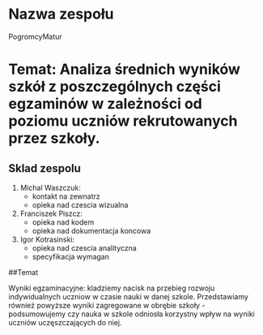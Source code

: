 # Nazwa zespołu

 PogromcyMatur

Temat: Analiza średnich wyników szkół z poszczególnych części egzaminów w zależności od poziomu uczniów rekrutowanych przez szkoły.
=======
## Sklad zespolu

1. Michal Waszczuk:
   * kontakt na zewnatrz
   * opieka nad czescia wizualna
2. Franciszek Piszcz:
   * opieka nad kodem
   * opieka nad dokumentacja koncowa
3. Igor Kotrasinski: 
   * opieka nad czescia analityczna
   * specyfikacja wymagan

##Temat

 Wyniki egzaminacyjne: kladziemy nacisk na przebieg rozwoju indywidualnych uczniow w czasie nauki w danej szkole. Przedstawiamy również powyższe wyniki zagregowane w obrębie szkoły - podsumowujemy czy nauka w szkole odniosła korzystny wpływ na wyniki uczniów uczęszczających do niej.
